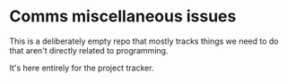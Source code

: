 # Comms miscellaneous issues

This is a deliberately empty repo that mostly tracks things we need to do that aren't directly related to programming.

It's here entirely for the project tracker.
